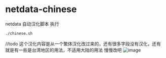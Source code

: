 # netdata-chinese
netdata 自动汉化脚本
执行
```bash
./chinese.sh
```
//todo
这个汉化内容是从一个繁体汉化改过来的，还有很多字段没有汉化，还有就是有一些是台湾地区的用法，不适用大陆的用法 慢慢改吧
![image](https://github.com/user-attachments/assets/042770bd-4f27-4b07-8a42-9045524baaa9)
